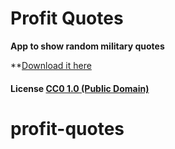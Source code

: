 # Profit Quotes

**App to show random military quotes**

**[Download it here](https://github.com/ProfitCreations/profit-quotes/releases/)

#### License [CC0 1.0 (Public Domain)](LICENSE.md)
# profit-quotes
